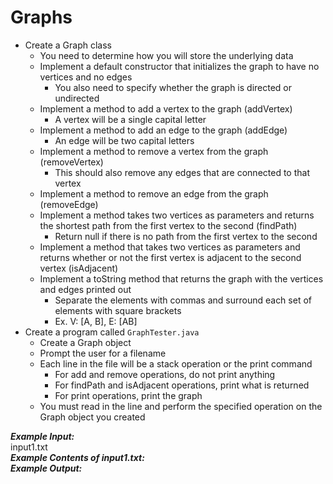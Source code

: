 # Graphs

- Create a Graph class
  - You need to determine how you will store the underlying data
  - Implement a default constructor that initializes the graph to have no vertices and no edges
    - You also need to specify whether the graph is directed or undirected
  - Implement a method to add a vertex to the graph (addVertex)
    - A vertex will be a single capital letter
  - Implement a method to add an edge to the graph (addEdge)
    - An edge will be two capital letters
  - Implement a method to remove a vertex from the graph (removeVertex)
    - This should also remove any edges that are connected to that vertex
  - Implement a method to remove an edge from the graph (removeEdge)
  - Implement a method takes two vertices as parameters and returns the shortest path from the first vertex to the second (findPath)
    - Return null if there is no path from the first vertex to the second
  - Implement a method that takes two vertices as parameters and returns whether or not the first vertex is adjacent to the second vertex (isAdjacent)
  - Implement a toString method that returns the graph with the vertices and edges printed out
    - Separate the elements with commas and surround each set of elements with square brackets
    - Ex. V: [A, B], E: [AB]
- Create a program called `GraphTester.java`
  - Create a Graph object
  - Prompt the user for a filename
  - Each line in the file will be a stack operation or the print command
    - For add and remove operations, do not print anything
    - For findPath and isAdjacent operations, print what is returned
    - For print operations, print the graph
  - You must read in the line and perform the specified operation on the Graph object you created

***Example Input:***\
input1.txt\
***Example Contents of input1.txt:***\
***Example Output:***
